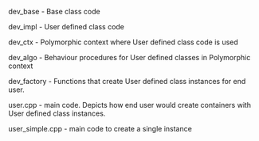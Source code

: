 dev_base - Base class code

dev_impl - User defined class code

dev_ctx - Polymorphic context where User defined class code is used

dev_algo - Behaviour procedures for User defined classes in Polymorphic context

dev_factory - Functions that create User defined class instances for end user.

user.cpp - main code. Depicts how end user would create containers with User defined class instances.

user_simple.cpp - main code to create a single instance